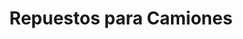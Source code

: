 ---
title: "Repuestos para Camiones"
url: /mixco/repuestos-para-camiones/
shop: piezas de automóviles
---